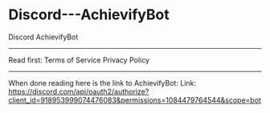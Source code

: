 # Discord---AchievifyBot
Discord AchievifyBot

_______________________
Read first:
Terms of Service
Privacy Policy
_______________________
When done reading here is the link to AchievifyBot:
Link: https://discord.com/api/oauth2/authorize?client_id=918953999074476083&permissions=1084479764544&scope=bot
